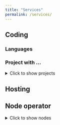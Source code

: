 ```yaml
---
title: "Services"
permalink: /services/
---
```


## Coding
### Languages

### Project with ...


<details>
  	<summary>Click to show projects</summary>
    <iframe width="100%" height="500px" src="https://bartduisters.com" title="Projects with ...">
    </iframe>
</details>

## Hosting
## Node operator
<details>
  	<summary>Click to show nodes</summary>
    <ol>
      <li>$WEST node, 3Nu1tgCX228vvydfS9rhwfv6XXQoaaGWW5v</li>
      <li>$WAVES node, 3PA1KvFfq9VuJjg45p2ytGgaNjrgnLSgf4r</li>
      <li>$LTO node, 3JsZN7TwprVdXr9CbQ9EUvLSBG2YSZgdPGB</li>
      <li>$DVP validator, sentvaloper1kfv74tggqukm5w9ezv9xnjf85mmja4qk8m04e5</li>
      <li>Waves Ducks CEO, 3PNA86UzdP6sgYnox2EYs23gZM5mK2BwWXu</li>
    </ol>
</details>
